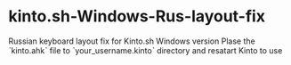 # kinto.sh-Windows-Rus-layout-fix
Russian keyboard layout fix for Kinto.sh Windows version
Plase the ˋkinto.ahkˋ file to ˋyour_username\.kintoˋ directory and resatart Kinto to use
